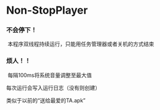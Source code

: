# Non-StopPlayer

### 不会停下！

​	本程序双线程持续运行，只能用任务管理器或者关机的方式结束

### 烦人！！

​	每隔100ms将系统音量调整至最大值



每次运行会写入运行日志（没有则创建）

类似于以前的“送给最爱的TA.apk”